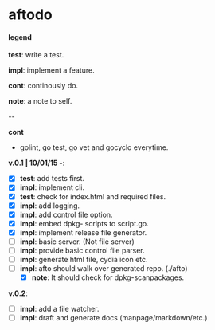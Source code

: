# aftodo


#### legend

**test**: write a test.

**impl**: implement a feature.

**cont**: continously do.

**note**: a note to self.

--

**cont**

+ golint, go test, go vet and gocyclo everytime.

**v.0.1 | 10/01/15 -**:

* [x] **test**: add tests first.
* [x] **impl**: implement cli.
* [x] **test**: check for index.html and required files.
* [x] **impl**: add logging.
* [x] **impl**: add control file option.
* [x] **impl**: embed dpkg- scripts to script.go.
* [x] **impl**: implement release file generator.
* [ ] **impl**: basic server. (Not file server)
* [ ] **impl**: provide basic control file parser.
* [ ] **impl**: generate html file, cydia icon etc.
* [ ] **impl**: afto should walk over generated repo. (./afto)
  * [x] **note**: It should check for dpkg-scanpackages.

**v.0.2**:

* [ ] **impl**: add a file watcher.
* [ ] **impl**: draft and generate docs (manpage/markdown/etc.)
